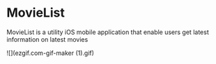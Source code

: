 # MovieList
MovieList is a utility iOS mobile application that enable users get latest information on latest movies 

![](ezgif.com-gif-maker (1).gif)
